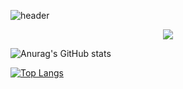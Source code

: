 ![header](https://capsule-render.vercel.app/api?type=waving&color=timeGradient&height=250&section=header&text=Hi%20there%20👋&fontSize=55)
<!-- ### Hi there 👋 -->

<!--
- ⚡ Fun fact: ..
-->
<p align="center">
   <a href="mailto:shlee.ee2e@gamil.com"><img src="https://img.shields.io/badge/Gmail-d14836?style=flat-square&logo=Gmail&logoColor=white&link=shlee.ee2e@gamil.com"/></a>
</p>

![Anurag's GitHub stats](https://github-readme-stats.vercel.app/api?username=Sihyeon-Lee&show_icons=true&theme=radical)


[![Top Langs](https://github-readme-stats.vercel.app/api/top-langs/?username=Sihyeon-Lee)](https://github.com/Sihyeon-Lee/)



